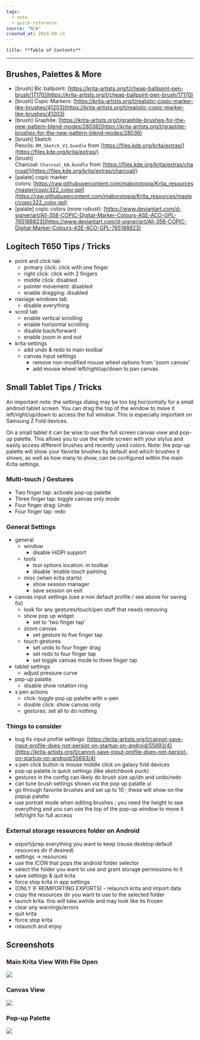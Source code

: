 ```yaml
---
tags:
  - note
  - quick-reference
source: "N/A"
created_at: 2024-09-13
---
```


```table-of-contents
title: **Table of Contents**
```

---

## Brushes, Palettes & More

- [brush] Bic ballpoint: [https://krita-artists.org/t/cheap-ballpoint-pen-brush/17170](https://krita-artists.org/t/cheap-ballpoint-pen-brush/17170)
- [brush] Copic Markers: [https://krita-artists.org/t/realistic-copic-marker-like-brushes/41203](https://krita-artists.org/t/realistic-copic-marker-like-brushes/41203)
- [brush] Graphite: [https://krita-artists.org/t/graphite-brushes-for-the-new-pattern-blend-modes/28036](https://krita-artists.org/t/graphite-brushes-for-the-new-pattern-blend-modes/28036)
- [brush] Sketch Pencils: `RM_Sketch_V1.bundle` from [https://files.kde.org/krita/extras/](https://files.kde.org/krita/extras/)
- [brush] Charcoal: `Charcoal_KA.bundle` from [https://files.kde.org/krita/extras/charcoal/](https://files.kde.org/krita/extras/charcoal/)
- [palate] copic marker colors: [https://raw.githubusercontent.com/maborotopia/Krita_resources/master/copic322_color.gpl](https://raw.githubusercontent.com/maborotopia/Krita_resources/master/copic322_color.gpl)
- [palate] copic colors (more robust): [https://www.deviantart.com/d-signer/art/All-358-COPIC-Digital-Marker-Colours-ASE-ACO-GPL-765188823](https://www.deviantart.com/d-signer/art/All-358-COPIC-Digital-Marker-Colours-ASE-ACO-GPL-765188823)

## Logitech T650 Tips / Tricks

- point and click tab
  - primary click: click with one finger
  - right click: click with 2 fingers
  - middle click: disabled
  - pointer movement: disabled
  - enable dragging: disabled
- naviage windows tab
  - disable everything
- scroll tab
  - enable vertical scrolling
  - enable horizontal scrolling
  - disable back/forward
  - enable zoom in and out
- krita settings
  - add undo & redo to main toolbar
  - canvas input settings
    - remove non-modified mouse wheel options from 'zoom canvas'
    - add mouse wheel left/right/up/down to pan canvas

## Small Tablet Tips / Tricks

An important note: the settings dialog may be too big horizontally for a small android tablet screen. You can drag the top of the window to move it left/right/up/down to access the full window. This is especially important on Samsung Z Fold devices.

On a small tablet it can be wise to use the full screen canvas view and pop-up palette. This allows you to use the whole screen with your stylus and easily access different brushes and recently used colors. Note: the pop-up palette will show your favorite brushes by default and which brushes it shows, as well as how many to show, can be configured within the main Krita settings.

### Multi-touch / Gestures

- Two finger tap: activate pop-up palette
- Three finger tap: toggle canvas only mode
- Four finger drag: Undo
- Four finger tap: redo

### General Settings

- general
    - window
        - disable HiDPI support
    - tools
        - tool options location: in toolbar
        - disable 'enable touch painting
    - misc (when krita starts)
        - show session manager
        - save session on exit
- canvas input settings (use a non default profile / see above for saving fix)
    - look for any gestures/touch/pen stuff that needs removing
    - show pop up widget
        - set to 'two finger tap'
    - zoom canvas
        - set gesture to five finger tap
    - touch gestures
        - set undo to four finger drag
        - set redo to four finger tap
        - set toggle canvas mode to three finger tap
- tablet settings
    - adjust pressure curve
- pop-up palatte
    - disable show rotation ring
- s pen actions
    - click: toggle pop up palette with s-pen
    - double click: show canvas only
    - gestures: set all to do nothing

### Things to consider

- bug fix input profile settings: [https://krita-artists.org/t/cannot-save-input-profile-does-not-persist-on-startup-on-android/55693/4](https://krita-artists.org/t/cannot-save-input-profile-does-not-persist-on-startup-on-android/55693/4)
- s pen click button is mouse middle click on galaxy fold devices
- pop up palatte _is_ quick settings (like sketchbook puck)
- gestures in the config can likely do brush size up/dn and undo/redo
- can tune brush settings shown via the pop up palatte ui
- go through favorite brushes and set up to 10 ; these will show on the popup palatte
- use portrait mode when editing brushes ; you need the height to see everything and you can use the top of the pop-up window to move it left/right for full access

### External storage resources folder on Android

- export/prep everything you want to keep (reuse desktop default resources dir if desired)
- settings -> resources
- use the ICON that pops the android folder selector
- select the folder you want to use and grant storage permissions to it
- save settings & quit krita
- force stop krita in app settings
- (ONLY IF REIMPORTING EXPORTS) - relaunch krita and import data
- copy the resources dir you want to use to the selected folder
- launch krita. this _will_ take awhile and may look like its frozen
- clear any warnings/errors
- quit krita
- force stop krita
- relaunch and enjoy

## Screenshots

### Main Krita View With File Open

![](Notes/attachments/Imagepipe_359.jpg)

### Canvas View

![](Notes/attachments/Imagepipe_360.jpg)

### Pop-up Palette

![](Notes/attachments/Imagepipe_361.jpg)
